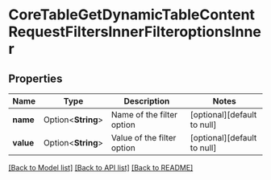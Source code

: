 # CoreTableGetDynamicTableContentRequestFiltersInnerFilteroptionsInner

## Properties

Name | Type | Description | Notes
------------ | ------------- | ------------- | -------------
**name** | Option<**String**> | Name of the filter option | [optional][default to null]
**value** | Option<**String**> | Value of the filter option | [optional][default to null]

[[Back to Model list]](../README.md#documentation-for-models) [[Back to API list]](../README.md#documentation-for-api-endpoints) [[Back to README]](../README.md)


